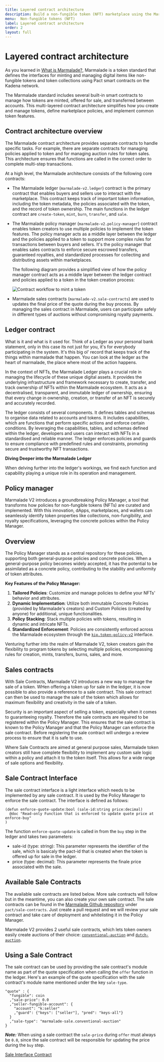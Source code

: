 ```yaml
---
title: Layered contract architecture
description: Build a non-fungible token (NFT) marketplace using the Marmalade token standard and Pact smart contracts.
menu:  Non-fungible tokens (NFT)
label: Layered contract architecture
order: 2
layout: full
---
```


# Layered contract architecture

As you learned in [What is Marmalade?](/build/nftmarmalade/what-is-marmalade), Marmalade is a token standard that defines the interfaces for minting and managing digital items like non-fungible tokens and token collections using Pact smart contracts on the Kadena network. 

The Marmalade standard includes several built-in smart contracts to manage how tokens are minted, offered for sale, and transferred between accounts. 
This multi-layered contract architecture simplifies how you create and manage tokens, define marketplace policies, and implement common token features.

## Contract architecture overview

The Marmalade contract architecture provides separate contracts to handle specific tasks.
For example, there are separate contracts for managing policies applied to token and for managing auction rules for token sales.
This architecture ensures that functions are called in the correct order to complete multi-step transactions.

At a high level, the Marmalade architecture consists of the following core contracts:

- The Marmalade ledger (`marmalade-v2.ledger`) contract is the primary contract that enables buyers and sellers use to interact with the marketplace. 
  This contract keeps track of important token information, including the token metadata, the policies associated with the token, and the record of token ownership. 
  The main functions in the ledger contract are `create-token`, `mint`, `burn`, `transfer`, and `sale`. 
  
- The Marmalade policy manager (`marmalade-v2.policy-manager`) contract enables token creators to use multiple policies to implement the token features. 
  The policy manager acts as a middle layer between the ledger and the policies applied to a token to support more complex rules for transactions between buyers and sellers.
  It's the policy manager that enables sales contracts to enforce secure escrowed transfers, guaranteed royalties, and standardized processes for collecting and distributing assets within marketplaces.

  The following diagram provides a simplified view of how the policy manager contract acts as a middle layer between the ledger contract and policies applied to a token in the token creation process:

  ![Contract workflow to mint a token](/assets/marmalade/mint_flow.png)

- Marmalade sales contracts (`marmalade-v2.sale-contracts`) are used to updates the final price of the quote during the buy process. 
  By managing the sales contract in Marmalade, users can participate safely in different types of auctions without compromising royalty payments. 
  

## Ledger contract

What is it and what is it used for. Think of a Ledger as your personal bank
statement, only in this case its not just for you, it's for everybody
participating in the system. It's this big ol' record that keeps track of the
things within marmalade that happen. You can look at the ledger as the heart of
marmalade, the place where most of the action happens.

In the context of NFTs, the Marmalade Ledger plays a crucial role in managing
the lifecycle of these unique digital assets. It provides the underlying
infrastructure and framework necessary to create, transfer, and track ownership
of NFTs within the Marmalade ecosystem. It acts as a decentralised, transparent,
and immutable ledger of ownership, ensuring that every change in ownership,
creation, or transfer of an NFT is securely and accurately recorded.

The ledger consists of several components. It defines tables and schemas to
organise data related to accounts and tokens. It includes capabilities, which
are functions that perform specific actions and enforce certain conditions. By
leveraging the capabilities, tables, and schemas defined within the ledger,
developers and users can interact with NFTs in a standardised and reliable
manner. The ledger enforces policies and guards to ensure compliance with
predefined rules and constraints, promoting secure and trustworthy NFT
transactions.

**Diving Deeper into the Marmalade Ledger**

When delving further into the ledger's workings, we find each function and
capability playing a unique role in its operation and management.

## Policy manager

Marmalade V2 introduces a groundbreaking Policy Manager, a tool that transforms
how policies for non-fungible tokens (NFTs) are curated and implemented. With
this innovation, dApps, marketplaces, and wallets can seamlessly identify token
properties like collections, non-fungibility, and royalty specifications,
leveraging the concrete policies within the Policy Manager.

## Overview

The Policy Manager stands as a central repository for these policies, supporting
both general-purpose policies and concrete policies. When a general-purpose
policy becomes widely accepted, it has the potential to be assimilated as a
concrete policy, contributing to the stability and uniformity of token
attributes.

**Key Features of the Policy Manager:**

1.  **Tailored Policies**: Customize and manage policies to define your NFTs'
    behavior and attributes.
2.  **Dynamic Implementation**: Utilize both immutable Concrete Policies
    (provided by Marmalade's creators) and Custom Policies (created by anyone)
    for additional, unique functionalities.
3.  **Policy Stacking**: Stack multiple policies with tokens, resulting in
    dynamic and intricate NFTs.
4.  **Standardized Enforcement**: Policies are consistently enforced across the
    Marmalade ecosystem through the
    [`kip.token-policy-v2`](https://github.com/kadena-io/marmalade/blob/v2/pact/kip/token-policy-v2.pact)
    interface.

Venturing further into the realm of Marmalade V2, token creators gain the
flexibility to program tokens by selecting multiple policies, encompassing rules
for creation, mints, transfers, burns, sales, and more.

## Sales contracts

With Sale Contracts, Marmalade V2 introduces a new way to manage the sale of a
token. WHen offering a token up for sale in the ledger, it is now possible to
also provide a reference to a sale contract. This sale contract can then be used
to manage the sale of the token which allows for maximum flexibility and
creativity in the sale of a token.

Security is an important aspect of selling a token, especially when it comes to
guaranteeing royalty. Therefore the sale contracts are required to be registered
within the Policy Manager. This ensures that the sale contract is known to the
Policy Manager and that the Policy Manager can enforce the sale contract. Before
registering the sale contract will undergo a review process to ensure that it is
safe to use.

Where Sale Contracts are aimed at general purpose sales, Marmalade token
creators still have complete flexibility to implement any custom sale logic
within a policy and attach it to the token itself. This allows for a wide range
of sale options and flexibility.

## Sale Contract Interface

The sale contract interface is a light interface which needs to be implemented
by any sale contract. It is used by the Policy Manager to enforce the sale
contract. The interface is defined as follows:

```pact
(defun enforce-quote-update:bool (sale-id:string price:decimal)
  @doc "Read-only Function that is enforced to update quote price at enforce-buy"
)
```

The function `enforce-quote-update` is called in from the `buy` step in the
ledger and takes two parameters:

- sale-id (type: string): This parameter represents the identifier of the sale,
  which is basicaly the pact-id that is created when the token is offered up for
  sale in the ledger.
- price (type: decimal): This parameter represents the finale price associated
  with the sale.

## Available Sale Contracts

The available sale contracts are listed below. More sale contracts will follow
but in the meantime, you can also create your own sale contract. The sale
contracts can be found in the
[Marmalade Github repository](https://github.com/kadena-io/marmalade/tree/v2/pact/sale-contracts)
under `pact/sale-contracts`. Just create a pull request and we will review your
sale contract and take care of deployment and whitelisting it in the Policy
Manager.

Marmalade V2 provides 2 useful sale contracts, which lets token owners easily
create auctions of their choice: [`conventional-auction`](https://docs.kadena.io/marmalade/auctions/conventional-auction) and [`dutch-auction`](https://docs.kadena.io/marmalade/auctions/dutch-auction). 

## Using a Sale Contract

The sale contract can be used by providing the sale contract's module name as
part of the quote specification when calling the `offer` function in the ledger.
Here's an example of the quote specification with the sale contract's module
name mentioned under the key `sale-type`.

```pact
"quote" : {
  "fungible": coin
  ,"sale-price": 0.0
  ,"seller-fungible-account": {
    "account": "k:seller"
    ,"guard": {"keys": ["seller"], "pred": "keys-all"}
  }
  ,"sale-type": "marmalade-sale.conventional-auction"
}
```

**_Note:_** When using a sale contract the `sale-price` during `offer` must
always be `0.0`, since the sale contract will be responsible for updating the
price during the `buy` step.

[Sale Interface Contract](https://github.com/kadena-io/marmalade/blob/v2/pact/policy-manager/sale.interface.pact)
